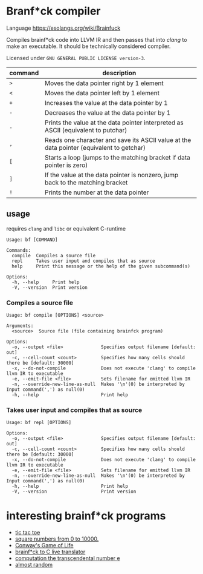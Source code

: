 
# Branf*ck compiler

Language https://esolangs.org/wiki/Brainfuck

Compiles brainf*ck code into LLVM IR and then passes that into *clang* to make an executable.
It should be technically considered compiler.

Licensed under `GNU GENERAL PUBLIC LICENSE version-3`.

| command | description                                                                              |
|---------|------------------------------------------------------------------------------------------|
| `>`     | Moves the data pointer right by 1 element                                                |
| `<`     | Moves the data pointer left by 1 element                                                 |
| `+`     | Increases the value at the data pointer by 1                                             |
| `-`     | Decreases the value at the data pointer by 1                                             |
| `.`     | Prints the value at the data pointer interpreted as ASCII (equivalent to putchar)        |
| `,`     | Reads one character and save its ASCII value at the data pointer (equivalent to getchar) |
| `[`     | Starts a loop (jumps to the matching bracket if data pointer is zero)                    |
| `]`     | If the value at the data pointer is nonzero, jump back to the matching bracket           |
| `!`     | Prints the number at the data pointer                                                    |

## usage

requires `clang` and `libc` or equivalent C-runtime

```
Usage: bf [COMMAND]

Commands:
  compile  Compiles a source file
  repl     Takes user input and compiles that as source
  help     Print this message or the help of the given subcommand(s)

Options:
  -h, --help     Print help
  -V, --version  Print version
```

### Compiles a source file
```
Usage: bf compile [OPTIONS] <source>

Arguments:
  <source>  Source file (file containing brainfck program)

Options:
  -o, --output <file>              Specifies output filename [default: out]
  -c, --cell-count <count>         Specifies how many cells should there be [default: 30000]
  -x, --do-not-compile             Does not execute 'clang' to compile llvm IR to executable
  -e, --emit-file <file>           Sets filename for emitted llvm IR
  -n, --override-new-line-as-null  Makes '\n'(0) be interpreted by Input command(',') as null(0)
  -h, --help                       Print help
```

### Takes user input and compiles that as source
```
Usage: bf repl [OPTIONS]

Options:
  -o, --output <file>              Specifies output filename [default: out]
  -c, --cell-count <count>         Specifies how many cells should there be [default: 30000]
  -x, --do-not-compile             Does not execute 'clang' to compile llvm IR to executable
  -e, --emit-file <file>           Sets filename for emitted llvm IR
  -n, --override-new-line-as-null  Makes '\n'(0) be interpreted by Input command(',') as null(0)
  -h, --help                       Print help
  -V, --version                    Print version
```

# interesting brainf*ck programs

- [tic tac toe](https://mitxela.com/projects/bf_tic_tac_toe)
- [square numbers from 0 to 10000.](https://brainfuck.org/squares.b)
- [Conway's Game of Life](https://brainfuck.org/life.b)
- [brainf*ck to C live translator](https://brainfuck.org/dbf2c.b)
- [computation the transcendental number e](https://brainfuck.org/e.b)
- [almost random](https://brainfuck.org/random.b)
